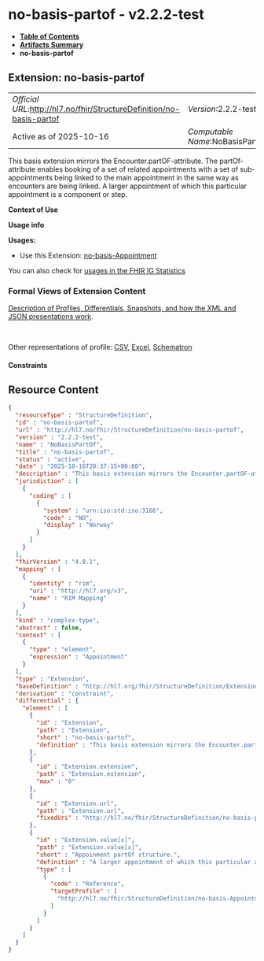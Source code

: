 # no-basis-partof - v2.2.2-test

* [**Table of Contents**](toc.md)
* [**Artifacts Summary**](artifacts.md)
* **no-basis-partof**

## Extension: no-basis-partof 

| | |
| :--- | :--- |
| *Official URL*:http://hl7.no/fhir/StructureDefinition/no-basis-partof | *Version*:2.2.2-test |
| Active as of 2025-10-16 | *Computable Name*:NoBasisPartOf |

This basis extension mirrors the Encounter.partOF-attribute. The partOf-attribute enables booking of a set of related appointments with a set of sub-appointments being linked to the main appointment in the same way as encounters are being linked. A larger appointment of which this particular appointment is a component or step.

**Context of Use**

**Usage info**

**Usages:**

* Use this Extension: [no-basis-Appointment](StructureDefinition-no-basis-Appointment.md)

You can also check for [usages in the FHIR IG Statistics](https://packages2.fhir.org/xig/hl7.fhir.no.basis|current/StructureDefinition/no-basis-partof)

### Formal Views of Extension Content

 [Description of Profiles, Differentials, Snapshots, and how the XML and JSON presentations work](http://build.fhir.org/ig/FHIR/ig-guidance/readingIgs.html#structure-definitions). 

 

Other representations of profile: [CSV](StructureDefinition-no-basis-partof.csv), [Excel](StructureDefinition-no-basis-partof.xlsx), [Schematron](StructureDefinition-no-basis-partof.sch) 

#### Constraints



## Resource Content

```json
{
  "resourceType" : "StructureDefinition",
  "id" : "no-basis-partof",
  "url" : "http://hl7.no/fhir/StructureDefinition/no-basis-partof",
  "version" : "2.2.2-test",
  "name" : "NoBasisPartOf",
  "title" : "no-basis-partof",
  "status" : "active",
  "date" : "2025-10-16T20:37:15+00:00",
  "description" : "This basis extension mirrors the Encounter.partOF-attribute. The partOf-attribute enables booking of a set of related appointments with a set of sub-appointments being linked to the main appointment in the same way as encounters are being linked. A larger appointment of which this particular appointment is a component or step.",
  "jurisdiction" : [
    {
      "coding" : [
        {
          "system" : "urn:iso:std:iso:3166",
          "code" : "NO",
          "display" : "Norway"
        }
      ]
    }
  ],
  "fhirVersion" : "4.0.1",
  "mapping" : [
    {
      "identity" : "rim",
      "uri" : "http://hl7.org/v3",
      "name" : "RIM Mapping"
    }
  ],
  "kind" : "complex-type",
  "abstract" : false,
  "context" : [
    {
      "type" : "element",
      "expression" : "Appointment"
    }
  ],
  "type" : "Extension",
  "baseDefinition" : "http://hl7.org/fhir/StructureDefinition/Extension",
  "derivation" : "constraint",
  "differential" : {
    "element" : [
      {
        "id" : "Extension",
        "path" : "Extension",
        "short" : "no-basis-partof",
        "definition" : "This basis extension mirrors the Encounter.partOF-attribute. The partOf-attribute enables booking of a set of related appointments with a set of sub-appointments being linked to the main appointment in the same way as encounters are being linked. A larger appointment of which this particular appointment is a component or step."
      },
      {
        "id" : "Extension.extension",
        "path" : "Extension.extension",
        "max" : "0"
      },
      {
        "id" : "Extension.url",
        "path" : "Extension.url",
        "fixedUri" : "http://hl7.no/fhir/StructureDefinition/no-basis-partof"
      },
      {
        "id" : "Extension.value[x]",
        "path" : "Extension.value[x]",
        "short" : "Appoinment partOf structure.",
        "definition" : "A larger appointment of which this particular appointment is a component or step.",
        "type" : [
          {
            "code" : "Reference",
            "targetProfile" : [
              "http://hl7.no/fhir/StructureDefinition/no-basis-Appointment"
            ]
          }
        ]
      }
    ]
  }
}

```
